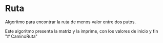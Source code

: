 # Ruta
 Algoritmo para encontrar la ruta de menos valor entre dos putos.


 Este algoritmo presenta la matriz y la imprime, con los valores de inicio y fin
"# CaminoRuta" 
